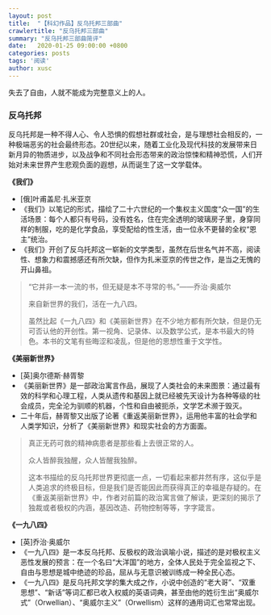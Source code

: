 ```yaml
---
layout: post
title:  "【科幻作品】反乌托邦三部曲"
crawlertitle: "反乌托邦三部曲"
summary: "反乌托邦三部曲简评"
date:   2020-01-25 09:00:00 +0800
categories: posts
tags: '阅读'
author: xusc
---
```


失去了自由，人就不能成为完整意义上的人。

### 反乌托邦
反乌托邦是一种不得人心、令人恐惧的假想社群或社会，是与理想社会相反的，一种极端恶劣的社会最终形态。20世纪以来，随着工业化及现代科技的发展带来日新月异的物质进步，以及战争和不同社会形态带来的政治惊悚和精神恐慌，人们开始对未来世界产生悲观负面的遐想，从而诞生了这一文学载体。

**《我们》**
- \[俄\]叶甫盖尼·扎米亚京
- 《我们》以笔记的形式，描绘了二十六世纪的一个集权主义国度“众一国”的生活场景：每个人都只有号码，没有姓名，住在完全透明的玻璃房子里，身穿同样的制服，吃的是化学食品，享受配给的性生活，由一位永不更替的全权“恩主”统治。
- 《我们》开创了反乌托邦这一崭新的文学类型，虽然在后世名气并不高，阅读性、想象力和震撼感还有所欠缺，但作为扎米亚京的传世之作，是当之无愧的开山鼻祖。

> “它并非一本一流的书，但无疑是本不寻常的书。”——乔治·奥威尔
> 
> 来自新世界的我们，活在一九八四。
> 
> 虽然比起《一九八四》和《美丽新世界》在不少地方都有所欠缺，但是仍无可否认他的开创性。第一视角、记录体、以及数学公式，是本书最大的特色。本书的文笔有些晦涩和凌乱，但是他的思想性重于文学性。

**《美丽新世界》**
- \[英\]奥尔德斯·赫胥黎
- 《美丽新世界》是一部政治寓言作品，展现了人类社会的未来图景：通过最有效的科学和心理工程，人类从遗传和基因上就已经被先天设计为各种等级的社会成员，完全沦为驯顺的机器，个性和自由被扼杀，文学艺术濒于毁灭。
- 二十年后，赫胥黎又出版了论著《重返美丽新世界》，运用他丰富的社会学和人类学知识，分析了《美丽新世界》和现实社会的方方面面。

> 真正无药可救的精神病患者是那些看上去很正常的人。
> 
> 众人皆醉我独醒，众人皆醒我独醉。
> 
> 这本书描绘的反乌托邦世界更彻底一点，一切看起来都井然有序，这似乎是人类追求的终极目标，但是我们是否能因此而获得真正的幸福是存疑的。在《重返美丽新世界》中，作者对前篇的政治寓言做了解读，更深刻的揭示了独裁或者极权的内涵，基因改造、药物控制等等，字字箴言。


**《一九八四》**
- \[英\]乔治·奥威尔
- 《一九八四》是一本反乌托邦、反极权的政治讽喻小说，描述的是对极权主义恶性发展的预言：在一个名曰“大洋国”的地方，全体人民处于完全监视之下、自由与思想是城中绝迹的珍品，屈从与无意识被训练成一种全民心态。
- 《一九八四》是反乌托邦文学的集大成之作，小说中创造的“老大哥”、“双重思想”、“新话”等词汇都已收入权威的英语词典，甚至由他的姓衍生出“奥威尔式”（Orwellian）、“奥威尔主义”（Orwellism）这样的通用词汇也常常出现。